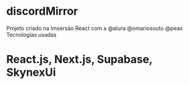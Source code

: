 # discordMirror
Projeto criado na Imsersão React com a @alura @omariosouto @peas
Tecnologias usadas <h1>React.js, Next.js, Supabase, SkynexUi<h1>
